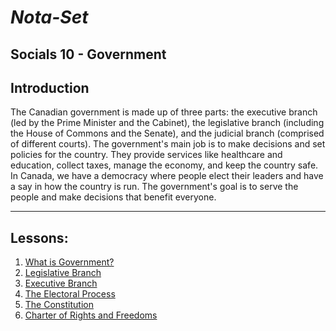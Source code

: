 # ***Nota-Set***
## Socials 10 - Government
## **Introduction**
The Canadian government is made up of three parts: the executive branch (led by the Prime Minister and the Cabinet), the legislative branch (including the House of Commons and the Senate), and the judicial branch (comprised of different courts). The government's main job is to make decisions and set policies for the country. They provide services like healthcare and education, collect taxes, manage the economy, and keep the country safe. In Canada, we have a democracy where people elect their leaders and have a say in how the country is run. The government's goal is to serve the people and make decisions that benefit everyone.

---

## **Lessons**:
1. [What is Government?](../Notes/Socials/Government/Lesson%201%20(What%20is%20Government%3F).html)
2. [Legislative Branch](../Notes/Socials/Government/Lesson%202%20(The%20Legislative%20Branch).html)
3. [Executive Branch](../Notes/Socials/Government/Lesson%203%20(The%20Executive%20Branch).html)
4. [The Electoral Process](../Notes/Socials/Government/Lesson%204%20(Electoral%20Process%20%26%20Political%20Parties).html)
5. [The Constitution](../Notes/Socials/Government/Lesson%205%20(The%20Constitution).html)
6. [Charter of Rights and Freedoms](../Notes/Socials/Government/Lesson%206%20(Charter%20of%20Rights%20and%20Freedoms).html)